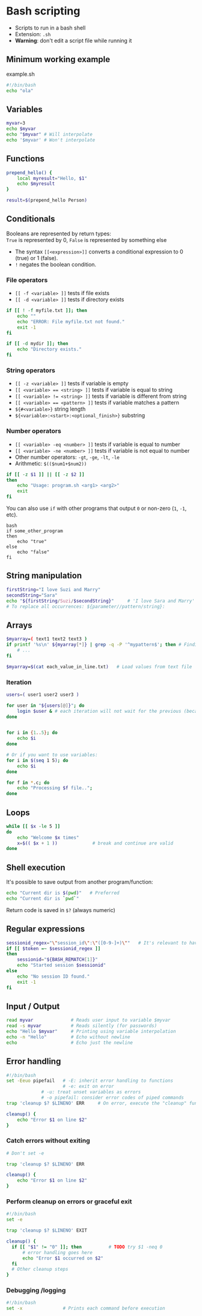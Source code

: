 
# Bash scripting

- Scripts to run in a bash shell
- Extension: `.sh`
- **Warning**: don't edit a script file while running it

## Minimum working example

example.sh

```bash
#!/bin/bash
echo "ola"
```

## Variables

```bash
myvar=3
echo $myvar
echo "$myvar" # Will interpolate
echo '$myvar' # Won't interpolate
```

## Functions
```bash
prepend_hello() {
    local myresult="Hello, $1"
    echo $myresult
}

result=$(prepend_hello Person)
```

## Conditionals
Booleans are represented by return types:  
`True` is represented by 0, `False` is represented by something else

- The syntax `[[<expression>]]` converts a conditional expression to 0 (true) or 1 (false).
- `!` negates the boolean condition.

### File operators

- `[[ -f <variable> ]]` tests if file exists
- `[[ -d <variable> ]]` tests if directory exists

```bash
if [[ ! -f myfile.txt ]]; then
	echo ""
	echo "ERROR: File myfile.txt not found."
	exit -1
fi

if [[ -d mydir ]]; then
	echo "Directory exists."
fi
```

### String operators

- `[[ -z <variable> ]]` tests if variable is empty
- `[[ <variable> == <string> ]]` tests if variable is equal to string
- `[[ <variable> != <string> ]]` tests if variable is different from string
- `[[ <variable> == <pattern> ]]` tests if variable matches a pattern
- `${#<variable>}` string length
- `${<variable>:<start>:<optional_finish>}` substring

### Number operators

- `[[ <variable> -eq <number> ]]` tests if variable is equal to number
- `[[ <variable> -ne <number> ]]` tests if variable is not equal to number
- Other number operators: `-gt`, `-ge`, `-lt`, `-le`
- Arithmetic: `$(($num1+$num2))`

```bash
if [[ -z $1 ]] || [[ -z $2 ]]
then
    echo "Usage: program.sh <arg1> <arg2>"
    exit
fi
```

You can also use `if` with other programs that output `0` or non-zero (`1`, `-1`, etc).

```
bash
if some_other_program
then
    echo "true"
else
    echo "false"
fi
```

## String manipulation

```bash
firstString="I love Suzi and Marry"
secondString="Sara"
echo "${firstString/Suzi/$secondString}"     # 'I love Sara and Marry'
# To replace all occurrences: ${parameter//pattern/string}:
```

## Arrays
```bash
$myarray=( text1 text2 text3 )
if printf '%s\n' ${myarray[*]} | grep -q -P '^mypattern$'; then # Finding an element in the array
    # ...
fi

$myarray=$(cat each_value_in_line.txt)   # Load values from text file
```

### Iteration
```bash
users=( user1 user2 user3 )

for user in "${users[@]}"; do
    login $user & # each iteration will not wait for the previous (because of &)
done


for i in {1..5}; do
    echo $i
done

# Or if you want to use variables:
for i in $(seq 1 5); do
    echo $i
done

for f in *.c; do
    echo "Processing $f file..";
done
```

## Loops
```bash
while [[ $x -le 5 ]]
do
    echo "Welcome $x times"
    x=$(( $x + 1 ))             # break and continue are valid
done
```

## Shell execution

It's possible to save output from another program/function:
```bash
echo "Current dir is $(pwd)"   # Preferred
echo "Current dir is `pwd`"
```

Return code is saved in `$?` (always numeric)

## Regular expressions

```bash
sessionid_regex="\"session_id\":\"([0-9-]+)\""   # It's relevant to have the regex be either a variable or an unquoted literal
if [[ $token =~ $sessionid_regex ]]
then
    sessionid="${BASH_REMATCH[1]}"
    echo "Started session $sessionid"
else
    echo "No session ID found."
    exit -1
fi
```

## Input / Output

```bash
read myvar              # Reads user input to variable $myvar
read -s myvar           # Reads silently (for passwords)
echo "Hello $myvar"     # Printing using variable interpolation
echo -n "Hello"         # Echo without newline
echo                    # Echo just the newline
```

## Error handling

```bash
#!/bin/bash
set -Eeuo pipefail   # -E: inherit error handling to functions
                     # -e: exit on error
		     # -u: treat unset variables as errors
		     # -o pipefail: consider error codes of piped commands
trap 'cleanup $? $LINENO' ERR     # On error, execute the "cleanup" function. Program will exit because of set -e

cleanup() {
    echo "Error $1 on line $2"
}
```

### Catch errors without exiting

```bash
# Don't set -e

trap 'cleanup $? $LINENO' ERR

cleanup() {
    echo "Error $1 on line $2"
}
```

### Perform cleanup on errors or graceful exit

```bash
#!/bin/bash
set -e

trap 'cleanup $? $LINENO' EXIT

cleanup() {
  if [[ "$1" != "0" ]]; then          # TODO try $1 -neq 0
      # error handling goes here
      echo "Error $1 occurred on $2"
  fi
  # Other cleanup steps
}
```

### Debugging /logging

```bash
#!/bin/bash
set -x               # Prints each command before execution
```



